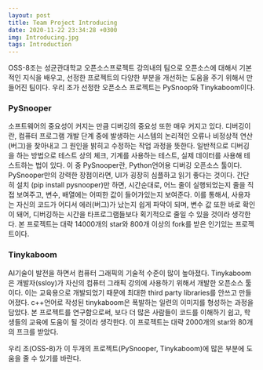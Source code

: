 ```yaml
---
layout: post
title: Team Project Introducing
date: 2020-11-22 23:34:28 +0300
img: Introducing.jpg
tags: Introduction
---
```


OSS-8조는 성균관대학교 오픈소스프로젝트 강의내의 팀으로 오픈소스에 대해서 기본적인 지식을 배우고, 선정한 프로젝트의 다양한 부분을 개선하는 도움을 주기 위해서 만들어진 팀이다. 우리 조가 선정한 오픈소스 프로젝트는 PySnoop와 Tinykaboom이다.

### PySnooper
 소프트웨어의 중요성이 커지는 만큼 디버깅의 중요성 또한 매우 커지고 있다. 디버깅이란,   컴퓨터 프로그램 개발 단계 중에 발생하는 시스템의 논리적인 오류나 비정상적 연산(버그)을 찾아내고 그 원인을 밝히고 수정하는 작업 과정을 뜻한다. 일반적으로 디버깅을 하는 방법으로 테스트 상의 체크, 기계를 사용하는 테스트, 실제 데이터를 사용해 테스트하는 법이 있다. 이 중 PySnooper란, Python언어용 디버깅 오픈소스 툴이다. PySnooper만의 강력한 장점이라면, UI가 굉장히 심플하고 읽기 좋다는 것이다. 간단히 설치 (pip install pysnooper)만 하면, 시간순대로, 어느 줄이 실행되었는지 줄을 직접 보여주고, 변수, 배열에는 어떠한 값이 들어가있는지 보여준다. 이를 통해서, 사용자는 자신의 코드가 어디서 에러(버그)가 났는지 쉽게 파악이 되며, 변수 값 또한 바로 확인이 돼어, 디버깅하는 시간을 타프로그램들보다 획기적으로 줄일 수 있을 것이라 생각한다. 본 프로젝트는 대략 14000개의 star와 800개 이상의 fork를 받은 인기있는 프로젝트이다.
 
### Tinykaboom
  AI기술이 발전을 하면서 컴퓨터 그래픽의 기술적 수준이 많이 높아졌다. Tinykaboom은 개발자(ssloy)가 자신의 컴퓨터 그래픽 강의에 사용하기 위해서 개발한 오픈소스 툴이다. 이는 교육용으로 개발되었기 때문에 최대한 third party libraries를 안쓰고 만들어졌다. c++언어로 작성된 tinykaboom은 폭발하는 일련의 이미지를 형성하는 과정을 담았다. 본 프로젝트를 연구함으로써, 보다 더 많은 사람들이 코드를 이해하기 쉽고, 학생들의 교육에 도움이 될 것이라 생각한다. 이 프로젝트는 대략 2000개의 star와 80개의 프크를 받았다.
  
 우리 조(OSS-8)가 이 두개의 프로젝트(PySnooper, Tinykaboom)에 많은 부분에 도움을 줄 수 있기를 바란다. 
